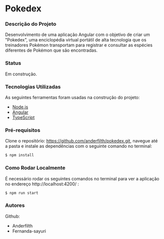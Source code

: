 # Pokedex

### Descrição do Projeto
Desenvolvimento de uma aplicação Angular com o objetivo de criar um "Pokedex", uma enciclopédia virtual portátil de alta tecnologia que os treinadores Pokémon transportam para registrar e consultar as espécies diferentes de Pokémon que são encontradas.

### Status
Em construção.

### Tecnologias Utilizadas
As seguintes ferramentas foram usadas na construção do projeto:
- [Node.js](https://nodejs.org/en/)
- [Angular](https://angular.io//)
- [TypeScript](https://www.typescriptlang.org/)

### Pré-requisitos
Clone o repositório: https://github.com/anderfilth/pokedex.git, navegue até a pasta e instale as dependências com o seguinte comando no terminal:
```sh
$ npm install
```

### Como Rodar Localmente
É necessário rodar os seguintes comandos no terminal para ver a aplicação no endereço http://localhost:4200/ :
```sh
$ npm run start
```

### Autores
Github:
- Anderfilth
- Fernanda-sayuri
